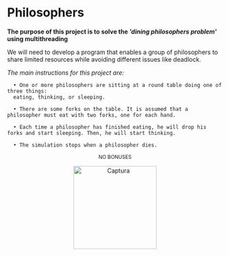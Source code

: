 # Philosophers
**The purpose of this project is to solve the *'dining philosophers problem'* using multithreading**

We will need to develop a program that enables a group of philosophers to share limited resources while avoiding different issues like deadlock. 

*The main instructions for this project are:*

      • One or more philosophers are sitting at a round table doing one of three things:
      eating, thinking, or sleeping.

      • There are some forks on the table. It is assumed that a philosopher must eat with two forks, one for each hand.

      • Each time a philosopher has finished eating, he will drop his forks and start sleeping. Then, he will start thinking.

      • The simulation stops when a philosopher dies.

<p align="center">
<sub>NO BONUSES</sub>
 </p>
 <p align="center">
<img width="194" alt="Captura" src="https://github.com/shoganaix/42PushSwap/assets/123943292/a706aec1-2095-45b3-b583-19fbcaf614c9">
</p>
